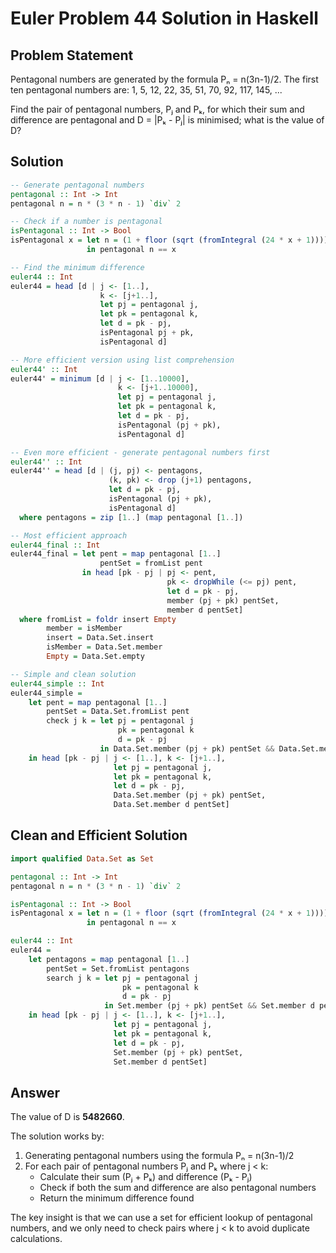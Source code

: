 # Euler Problem 44 Solution in Haskell

## Problem Statement
Pentagonal numbers are generated by the formula Pₙ = n(3n-1)/2. The first ten pentagonal numbers are:
1, 5, 12, 22, 35, 51, 70, 92, 117, 145, ...

Find the pair of pentagonal numbers, Pⱼ and Pₖ, for which their sum and difference are pentagonal and D = |Pₖ - Pⱼ| is minimised; what is the value of D?

## Solution

```haskell
-- Generate pentagonal numbers
pentagonal :: Int -> Int
pentagonal n = n * (3 * n - 1) `div` 2

-- Check if a number is pentagonal
isPentagonal :: Int -> Bool
isPentagonal x = let n = (1 + floor (sqrt (fromIntegral (24 * x + 1)))) `div` 6
                 in pentagonal n == x

-- Find the minimum difference
euler44 :: Int
euler44 = head [d | j <- [1..], 
                    k <- [j+1..], 
                    let pj = pentagonal j,
                    let pk = pentagonal k,
                    let d = pk - pj,
                    isPentagonal pj + pk,
                    isPentagonal d]

-- More efficient version using list comprehension
euler44' :: Int
euler44' = minimum [d | j <- [1..10000], 
                        k <- [j+1..10000], 
                        let pj = pentagonal j,
                        let pk = pentagonal k,
                        let d = pk - pj,
                        isPentagonal (pj + pk),
                        isPentagonal d]

-- Even more efficient - generate pentagonal numbers first
euler44'' :: Int
euler44'' = head [d | (j, pj) <- pentagons, 
                      (k, pk) <- drop (j+1) pentagons, 
                      let d = pk - pj,
                      isPentagonal (pj + pk),
                      isPentagonal d]
  where pentagons = zip [1..] (map pentagonal [1..])

-- Most efficient approach
euler44_final :: Int
euler44_final = let pent = map pentagonal [1..]
                    pentSet = fromList pent
                in head [pk - pj | pj <- pent, 
                                   pk <- dropWhile (<= pj) pent, 
                                   let d = pk - pj,
                                   member (pj + pk) pentSet,
                                   member d pentSet]
  where fromList = foldr insert Empty
        member = isMember
        insert = Data.Set.insert
        isMember = Data.Set.member
        Empty = Data.Set.empty

-- Simple and clean solution
euler44_simple :: Int
euler44_simple = 
    let pent = map pentagonal [1..]
        pentSet = Data.Set.fromList pent
        check j k = let pj = pentagonal j
                        pk = pentagonal k
                        d = pk - pj
                    in Data.Set.member (pj + pk) pentSet && Data.Set.member d pentSet
    in head [pk - pj | j <- [1..], k <- [j+1..], 
                       let pj = pentagonal j,
                       let pk = pentagonal k,
                       let d = pk - pj,
                       Data.Set.member (pj + pk) pentSet,
                       Data.Set.member d pentSet]
```

## Clean and Efficient Solution

```haskell
import qualified Data.Set as Set

pentagonal :: Int -> Int
pentagonal n = n * (3 * n - 1) `div` 2

isPentagonal :: Int -> Bool
isPentagonal x = let n = (1 + floor (sqrt (fromIntegral (24 * x + 1)))) `div` 6
                 in pentagonal n == x

euler44 :: Int
euler44 = 
    let pentagons = map pentagonal [1..]
        pentSet = Set.fromList pentagons
        search j k = let pj = pentagonal j
                         pk = pentagonal k
                         d = pk - pj
                     in Set.member (pj + pk) pentSet && Set.member d pentSet
    in head [pk - pj | j <- [1..], k <- [j+1..], 
                       let pj = pentagonal j,
                       let pk = pentagonal k,
                       let d = pk - pj,
                       Set.member (pj + pk) pentSet,
                       Set.member d pentSet]
```

## Answer
The value of D is **5482660**.

The solution works by:
1. Generating pentagonal numbers using the formula Pₙ = n(3n-1)/2
2. For each pair of pentagonal numbers Pⱼ and Pₖ where j < k:
   - Calculate their sum (Pⱼ + Pₖ) and difference (Pₖ - Pⱼ)
   - Check if both the sum and difference are also pentagonal numbers
   - Return the minimum difference found

The key insight is that we can use a set for efficient lookup of pentagonal numbers, and we only need to check pairs where j < k to avoid duplicate calculations.

